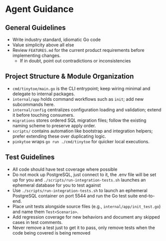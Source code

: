 # Agent Guidance

## General Guidelines

- Write industry standard, idiomatic Go code
- Value simplicity above all else
- Review `FEATURES.md` for the current product requirements before implementing changes.
    - If in doubt, point out contradictions or inconsistencies

## Project Structure & Module Organization
- `cmd/tinytoe/main.go` is the CLI entrypoint; keep wiring minimal and delegate to internal packages.
- `internal/app` holds command workflows such as `init`; add new subcommands here.
- `internal/config` centralizes configuration loading and validation; extend it before touching consumers.
- `migrations` stores ordered SQL migration files; follow the existing naming scheme to preserve apply order.
- `scripts/` contains automation like bootstrap and integration helpers; prefer extending these over duplicating logic.
- `pinkytoe` wraps `go run ./cmd/tinytoe` for quicker local executions.

## Test Guidelines

- All code should have test coverage where possible
- Do not mock up PostgreSQL, just connect to it, the .env file will be set up for you and `./scripts/run-integration-tests.sh` launches an ephemeral database for you to test against
- Use `./scripts/run-integration-tests.sh` to launch an ephemeral PostgreSQL container on port 5544 and run the Go test suite end-to-end.
- Place unit tests alongside source files (e.g., `internal/app/init_test.go`) and name them `Test<Scenario>`.
- Add regression coverage for new behaviors and document any skipped cases in test comments.
- Never remove a test just to get it to pass, only remove tests when the code being covered is being removed
